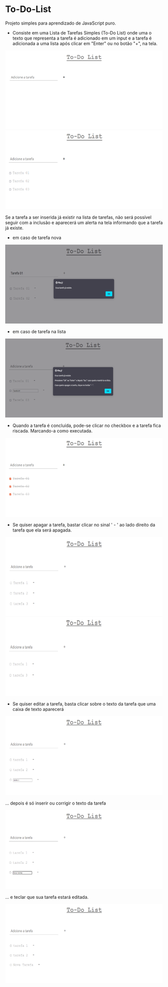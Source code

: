 # To-Do-List
Projeto simples para aprendizado de JavaScript puro.

- Consiste em uma Lista de Tarefas Simples (To-Do List) onde uma o texto que representa a tarefa é adicionado em um input e a tarefa é adicionada a uma lista após clicar em "Enter" ou no botão "+", na tela.

<img src="images/to-do-list-00.png">

<img src="images/to-do-list-01.png">

Se a tarefa a ser inserida já existir na lista de tarefas, não será possível seguir com a inclusão e aparecerá um alerta na tela informando que a tarefa já existe.

- em caso de tarefa nova
<img src="images/to-do-list-08.png">

- em caso de tarefa na lista
<img src="images/to-do-list-09.png">

- Quando a tarefa é concluída, pode-se clicar no checkbox e a tarefa fica riscada. Marcando-a como executada.

<img src="images/to-do-list-02.png">

- Se quiser apagar a tarefa, bastar clicar no sinal ' - ' ao lado direito da tarefa que ela será apagada.

<img src="images/to-do-list-03.png">

<img src="images/to-do-list-04.png">

- Se quiser editar a tarefa, basta clicar sobre o texto da tarefa que uma caixa de texto aparecerá

<img src="images/to-do-list-05.png">

... depois é só inserir ou corrigir o texto da tarefa

<img src="images/to-do-list-06.png">

... e teclar que sua tarefa estará editada.

<img src="images/to-do-list-07.png">


